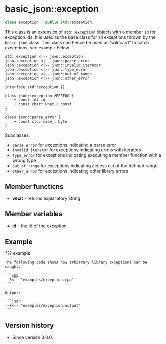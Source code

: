 # basic_json::exception

```cpp
class exception : public std::exception;
```

This class is an extension of [`std::exception`](https://en.cppreference.com/w/cpp/error/exception) objects with a
member `id` for exception ids. It is used as the base class for all exceptions thrown by the `basic_json` class. This
class can hence be used as "wildcard" to catch exceptions, see example below.

```plantuml
std::exception <|-- json::exception
json::exception <|-- json::parse_error
json::exception <|-- json::invalid_iterator
json::exception <|-- json::type_error
json::exception <|-- json::out_of_range
json::exception <|-- json::other_error

interface std::exception {}

class json::exception #FFFF00 {
    + const int id
    + const char* what() const
}

class json::parse_error {
    + const std::size_t byte
}
```

Subclasses:

- `parse_error` for exceptions indicating a parse error
- `invalid_iterator` for exceptions indicating errors with iterators
- `type_error` for exceptions indicating executing a member function with a wrong type
- `out_of_range` for exceptions indicating access out of the defined range
- `other_error` for exceptions indicating other library errors

## Member functions

- **what** - returns explanatory string

## Member variables

- **id** - the id of the exception

## Example

??? example

    The following code shows how arbitrary library exceptions can be caught.
    
    ```cpp
    --8<-- "examples/exception.cpp"
    ```
    
    Output:
    
    ```json
    --8<-- "examples/exception.output"
    ```

## Version history

- Since version 3.0.0.
